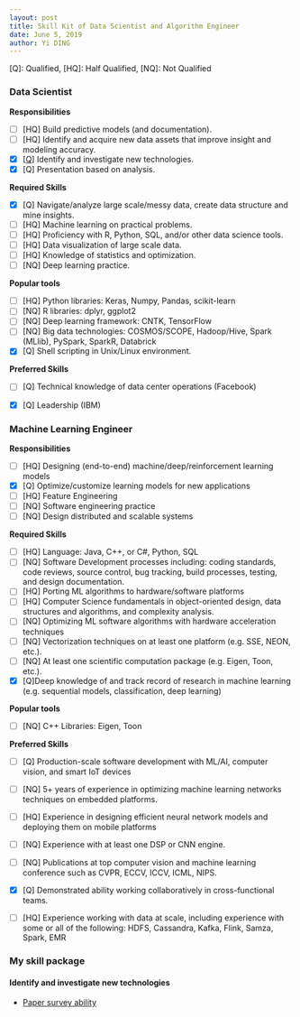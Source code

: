 ```yaml
---
layout: post
title: Skill Kit of Data Scientist and Algorithm Engineer
date: June 5, 2019
author: Yi DING
---
```


[Q]: Qualified, [HQ]: Half Qualified, [NQ]: Not Qualified

### Data Scientist

**Responsibilities**

* [ ] [HQ] Build predictive models (and documentation).
* [ ] [HQ] Identify and acquire new data assets that improve insight and modeling accuracy.
* [x] [[Q]](#identify-and-investigate-new-technologies) Identify and investigate new technologies.
* [x] [Q] Presentation based on analysis.

**Required Skills**

- [x] [Q] Navigate/analyze large scale/messy data, create data structure and mine insights.
- [ ] [HQ] Machine learning on practical problems.
- [ ] [HQ] Proficiency with R, Python, SQL, and/or other data science tools.
- [ ] [HQ] Data visualization of large scale data.
- [ ] [HQ] Knowledge of statistics and optimization.
- [ ] [NQ] Deep learning practice.

**Popular tools**

* [ ] [HQ] Python libraries: Keras, Numpy, Pandas, scikit-learn
* [ ] [NQ] R libraries: dplyr, ggplot2
* [ ] [NQ] Deep learning framework: CNTK, TensorFlow
* [ ] [NQ] Big data technologies: COSMOS/SCOPE, Hadoop/Hive, Spark (MLlib), PySpark, SparkR, Databrick
* [x] [Q] Shell scripting in Unix/Linux environment.

**Preferred Skills**

* [ ] [Q] Technical knowledge of data center operations (Facebook)
* [x] [Q] Leadership (IBM)



### Machine Learning Engineer

**Responsibilities**

* [ ] [HQ] Designing (end-to-end) machine/deep/reinforcement learning models
* [x] [Q] Optimize/customize learning models for new applications
* [ ] [HQ] Feature Engineering
* [ ] [NQ] Software engineering practice
* [ ] [NQ] Design distributed and scalable systems

**Required Skills**

* [ ] [HQ] Language: Java, C++, or C#, Python, SQL
* [ ] [NQ] Software Development processes including: coding standards, code reviews, source control, bug tracking, build processes, testing, and design documentation.
* [ ] [HQ] Porting ML algorithms to hardware/software platforms
* [ ] [HQ] Computer Science fundamentals in object-oriented design, data structures and algorithms, and complexity analysis.
* [ ] [NQ] Optimizing ML software algorithms with hardware acceleration techniques
* [ ] [NQ] Vectorization techniques on at least one platform (e.g. SSE, NEON, etc.).
* [ ] [NQ] At least one scientific computation package (e.g. Eigen, Toon, etc.).
* [x] [Q]Deep knowledge of and track record of research in machine learning (e.g. sequential models, classification, deep learning)

**Popular tools**

* [ ] [NQ] C++ Libraries: Eigen, Toon

**Preferred Skills**

* [ ] [Q] Production-scale software development with ML/AI, computer vision, and smart IoT devices
* [ ] [NQ] 5+ years of experience in optimizing machine learning networks techniques on embedded platforms.
* [ ] [HQ] Experience in designing efficient neural network models and deploying them on mobile platforms
* [ ] [NQ] Experience with at least one DSP or CNN engine.
* [ ] [NQ] Publications at top computer vision and machine learning conference such as CVPR, ECCV, ICCV, ICML, NIPS.
* [x] [Q] Demonstrated ability working collaboratively in cross-functional teams.
* [ ] [HQ] Experience working with data at scale, including experience with some or all of the following: HDFS, Cassandra, Kafka, Flink, Samza, Spark, EMR



### My skill package

#### Identify and investigate new technologies

* [Paper survey ability](https://dymodi.github.io/Research/Literature-Survey)